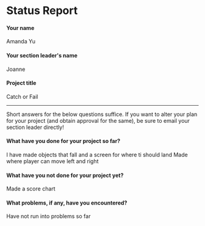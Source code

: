 # Status Report

#### Your name

Amanda Yu

#### Your section leader's name

Joanne

#### Project title

Catch or Fail

***

Short answers for the below questions suffice. If you want to alter your plan for your project (and obtain approval for the same), be sure to email your section leader directly!

#### What have you done for your project so far?

I have made objects that fall and a screen for where ti should land 
Made where player can move left and right

#### What have you not done for your project yet?

Made a score chart 

#### What problems, if any, have you encountered?

Have not run into problems so far
